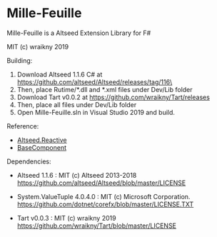 # Mille-Feuille
Mille-Feuille is a Altseed Extension Library for F#  
  
MIT (c) wraikny 2019  

Building:
1. Download Altseed 1.1.6 C# at https://github.com/altseed/Altseed/releases/tag/116\
1. Then, place Rutime/*.dll and *.xml files under Dev/Lib folder
1. Download Tart v0.0.2 at https://github.com/wraikny/Tart/releases
1. Then, place all files under Dev/Lib folder
1. Open Mille-Feuille.sln in Visual Studio 2019 and build.

Reference:
* [Altseed.Reactive](https://github.com/NumAniCloud/Altseed.Reactive)
* [BaseComponent](https://github.com/gon6109/BaseComponent)
  
Dependencies:
* Altseed 1.1.6 : MIT (c) Altseed 2013-2018
  https://github.com/altseed/Altseed/blob/master/LICENSE

* System.ValueTuple 4.0.4.0 : MIT (c) Microsoft Corporation.
  https://github.com/dotnet/corefx/blob/master/LICENSE.TXT

* Tart v0.0.3 : MIT (c) wraikny 2019
  https://github.com/wraikny/Tart/blob/master/LICENSE
